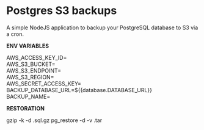 # Postgres S3 backups

A simple NodeJS application to backup your PostgreSQL database to S3 via a cron.

**ENV VARIABLES**

AWS_ACCESS_KEY_ID=\
AWS_S3_BUCKET=\
AWS_S3_ENDPOINT=\
AWS_S3_REGION=\
AWS_SECRET_ACCESS_KEY=\
BACKUP_DATABASE_URL=${{database.DATABASE_URL}}\
BACKUP_NAME=


**RESTORATION**

gzip -k -d <filename>.sql.gz
pg_restore -d -v <connection string> <new-tar-filename>.tar

